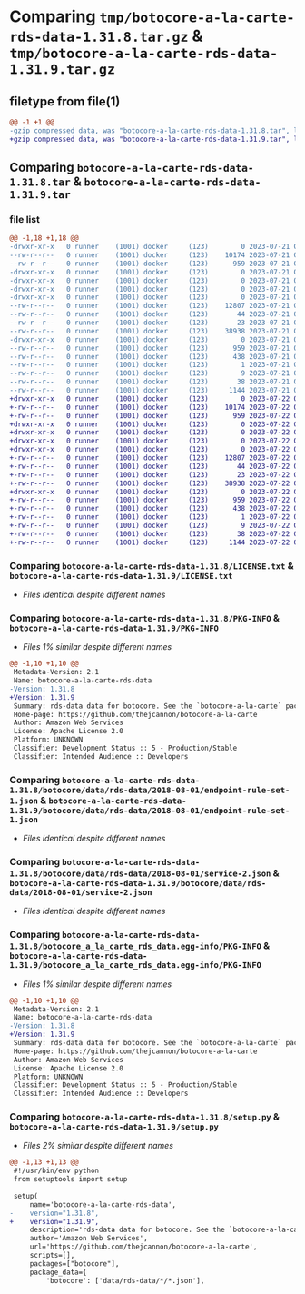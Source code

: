 # Comparing `tmp/botocore-a-la-carte-rds-data-1.31.8.tar.gz` & `tmp/botocore-a-la-carte-rds-data-1.31.9.tar.gz`

## filetype from file(1)

```diff
@@ -1 +1 @@
-gzip compressed data, was "botocore-a-la-carte-rds-data-1.31.8.tar", last modified: Fri Jul 21 01:21:48 2023, max compression
+gzip compressed data, was "botocore-a-la-carte-rds-data-1.31.9.tar", last modified: Sat Jul 22 01:20:49 2023, max compression
```

## Comparing `botocore-a-la-carte-rds-data-1.31.8.tar` & `botocore-a-la-carte-rds-data-1.31.9.tar`

### file list

```diff
@@ -1,18 +1,18 @@
-drwxr-xr-x   0 runner    (1001) docker     (123)        0 2023-07-21 01:21:48.195428 botocore-a-la-carte-rds-data-1.31.8/
--rw-r--r--   0 runner    (1001) docker     (123)    10174 2023-07-21 01:21:47.000000 botocore-a-la-carte-rds-data-1.31.8/LICENSE.txt
--rw-r--r--   0 runner    (1001) docker     (123)      959 2023-07-21 01:21:48.195428 botocore-a-la-carte-rds-data-1.31.8/PKG-INFO
-drwxr-xr-x   0 runner    (1001) docker     (123)        0 2023-07-21 01:21:48.191428 botocore-a-la-carte-rds-data-1.31.8/botocore/
-drwxr-xr-x   0 runner    (1001) docker     (123)        0 2023-07-21 01:21:48.191428 botocore-a-la-carte-rds-data-1.31.8/botocore/data/
-drwxr-xr-x   0 runner    (1001) docker     (123)        0 2023-07-21 01:21:48.191428 botocore-a-la-carte-rds-data-1.31.8/botocore/data/rds-data/
-drwxr-xr-x   0 runner    (1001) docker     (123)        0 2023-07-21 01:21:48.191428 botocore-a-la-carte-rds-data-1.31.8/botocore/data/rds-data/2018-08-01/
--rw-r--r--   0 runner    (1001) docker     (123)    12807 2023-07-21 01:21:06.000000 botocore-a-la-carte-rds-data-1.31.8/botocore/data/rds-data/2018-08-01/endpoint-rule-set-1.json
--rw-r--r--   0 runner    (1001) docker     (123)       44 2023-07-21 01:21:06.000000 botocore-a-la-carte-rds-data-1.31.8/botocore/data/rds-data/2018-08-01/examples-1.json
--rw-r--r--   0 runner    (1001) docker     (123)       23 2023-07-21 01:21:06.000000 botocore-a-la-carte-rds-data-1.31.8/botocore/data/rds-data/2018-08-01/paginators-1.json
--rw-r--r--   0 runner    (1001) docker     (123)    38938 2023-07-21 01:21:06.000000 botocore-a-la-carte-rds-data-1.31.8/botocore/data/rds-data/2018-08-01/service-2.json
-drwxr-xr-x   0 runner    (1001) docker     (123)        0 2023-07-21 01:21:48.195428 botocore-a-la-carte-rds-data-1.31.8/botocore_a_la_carte_rds_data.egg-info/
--rw-r--r--   0 runner    (1001) docker     (123)      959 2023-07-21 01:21:48.000000 botocore-a-la-carte-rds-data-1.31.8/botocore_a_la_carte_rds_data.egg-info/PKG-INFO
--rw-r--r--   0 runner    (1001) docker     (123)      438 2023-07-21 01:21:48.000000 botocore-a-la-carte-rds-data-1.31.8/botocore_a_la_carte_rds_data.egg-info/SOURCES.txt
--rw-r--r--   0 runner    (1001) docker     (123)        1 2023-07-21 01:21:48.000000 botocore-a-la-carte-rds-data-1.31.8/botocore_a_la_carte_rds_data.egg-info/dependency_links.txt
--rw-r--r--   0 runner    (1001) docker     (123)        9 2023-07-21 01:21:48.000000 botocore-a-la-carte-rds-data-1.31.8/botocore_a_la_carte_rds_data.egg-info/top_level.txt
--rw-r--r--   0 runner    (1001) docker     (123)       38 2023-07-21 01:21:48.195428 botocore-a-la-carte-rds-data-1.31.8/setup.cfg
--rw-r--r--   0 runner    (1001) docker     (123)     1144 2023-07-21 01:21:47.000000 botocore-a-la-carte-rds-data-1.31.8/setup.py
+drwxr-xr-x   0 runner    (1001) docker     (123)        0 2023-07-22 01:20:49.429295 botocore-a-la-carte-rds-data-1.31.9/
+-rw-r--r--   0 runner    (1001) docker     (123)    10174 2023-07-22 01:20:49.000000 botocore-a-la-carte-rds-data-1.31.9/LICENSE.txt
+-rw-r--r--   0 runner    (1001) docker     (123)      959 2023-07-22 01:20:49.429295 botocore-a-la-carte-rds-data-1.31.9/PKG-INFO
+drwxr-xr-x   0 runner    (1001) docker     (123)        0 2023-07-22 01:20:49.425295 botocore-a-la-carte-rds-data-1.31.9/botocore/
+drwxr-xr-x   0 runner    (1001) docker     (123)        0 2023-07-22 01:20:49.425295 botocore-a-la-carte-rds-data-1.31.9/botocore/data/
+drwxr-xr-x   0 runner    (1001) docker     (123)        0 2023-07-22 01:20:49.425295 botocore-a-la-carte-rds-data-1.31.9/botocore/data/rds-data/
+drwxr-xr-x   0 runner    (1001) docker     (123)        0 2023-07-22 01:20:49.425295 botocore-a-la-carte-rds-data-1.31.9/botocore/data/rds-data/2018-08-01/
+-rw-r--r--   0 runner    (1001) docker     (123)    12807 2023-07-22 01:20:09.000000 botocore-a-la-carte-rds-data-1.31.9/botocore/data/rds-data/2018-08-01/endpoint-rule-set-1.json
+-rw-r--r--   0 runner    (1001) docker     (123)       44 2023-07-22 01:20:09.000000 botocore-a-la-carte-rds-data-1.31.9/botocore/data/rds-data/2018-08-01/examples-1.json
+-rw-r--r--   0 runner    (1001) docker     (123)       23 2023-07-22 01:20:09.000000 botocore-a-la-carte-rds-data-1.31.9/botocore/data/rds-data/2018-08-01/paginators-1.json
+-rw-r--r--   0 runner    (1001) docker     (123)    38938 2023-07-22 01:20:09.000000 botocore-a-la-carte-rds-data-1.31.9/botocore/data/rds-data/2018-08-01/service-2.json
+drwxr-xr-x   0 runner    (1001) docker     (123)        0 2023-07-22 01:20:49.429295 botocore-a-la-carte-rds-data-1.31.9/botocore_a_la_carte_rds_data.egg-info/
+-rw-r--r--   0 runner    (1001) docker     (123)      959 2023-07-22 01:20:49.000000 botocore-a-la-carte-rds-data-1.31.9/botocore_a_la_carte_rds_data.egg-info/PKG-INFO
+-rw-r--r--   0 runner    (1001) docker     (123)      438 2023-07-22 01:20:49.000000 botocore-a-la-carte-rds-data-1.31.9/botocore_a_la_carte_rds_data.egg-info/SOURCES.txt
+-rw-r--r--   0 runner    (1001) docker     (123)        1 2023-07-22 01:20:49.000000 botocore-a-la-carte-rds-data-1.31.9/botocore_a_la_carte_rds_data.egg-info/dependency_links.txt
+-rw-r--r--   0 runner    (1001) docker     (123)        9 2023-07-22 01:20:49.000000 botocore-a-la-carte-rds-data-1.31.9/botocore_a_la_carte_rds_data.egg-info/top_level.txt
+-rw-r--r--   0 runner    (1001) docker     (123)       38 2023-07-22 01:20:49.429295 botocore-a-la-carte-rds-data-1.31.9/setup.cfg
+-rw-r--r--   0 runner    (1001) docker     (123)     1144 2023-07-22 01:20:49.000000 botocore-a-la-carte-rds-data-1.31.9/setup.py
```

### Comparing `botocore-a-la-carte-rds-data-1.31.8/LICENSE.txt` & `botocore-a-la-carte-rds-data-1.31.9/LICENSE.txt`

 * *Files identical despite different names*

### Comparing `botocore-a-la-carte-rds-data-1.31.8/PKG-INFO` & `botocore-a-la-carte-rds-data-1.31.9/PKG-INFO`

 * *Files 1% similar despite different names*

```diff
@@ -1,10 +1,10 @@
 Metadata-Version: 2.1
 Name: botocore-a-la-carte-rds-data
-Version: 1.31.8
+Version: 1.31.9
 Summary: rds-data data for botocore. See the `botocore-a-la-carte` package for more info.
 Home-page: https://github.com/thejcannon/botocore-a-la-carte
 Author: Amazon Web Services
 License: Apache License 2.0
 Platform: UNKNOWN
 Classifier: Development Status :: 5 - Production/Stable
 Classifier: Intended Audience :: Developers
```

### Comparing `botocore-a-la-carte-rds-data-1.31.8/botocore/data/rds-data/2018-08-01/endpoint-rule-set-1.json` & `botocore-a-la-carte-rds-data-1.31.9/botocore/data/rds-data/2018-08-01/endpoint-rule-set-1.json`

 * *Files identical despite different names*

### Comparing `botocore-a-la-carte-rds-data-1.31.8/botocore/data/rds-data/2018-08-01/service-2.json` & `botocore-a-la-carte-rds-data-1.31.9/botocore/data/rds-data/2018-08-01/service-2.json`

 * *Files identical despite different names*

### Comparing `botocore-a-la-carte-rds-data-1.31.8/botocore_a_la_carte_rds_data.egg-info/PKG-INFO` & `botocore-a-la-carte-rds-data-1.31.9/botocore_a_la_carte_rds_data.egg-info/PKG-INFO`

 * *Files 1% similar despite different names*

```diff
@@ -1,10 +1,10 @@
 Metadata-Version: 2.1
 Name: botocore-a-la-carte-rds-data
-Version: 1.31.8
+Version: 1.31.9
 Summary: rds-data data for botocore. See the `botocore-a-la-carte` package for more info.
 Home-page: https://github.com/thejcannon/botocore-a-la-carte
 Author: Amazon Web Services
 License: Apache License 2.0
 Platform: UNKNOWN
 Classifier: Development Status :: 5 - Production/Stable
 Classifier: Intended Audience :: Developers
```

### Comparing `botocore-a-la-carte-rds-data-1.31.8/setup.py` & `botocore-a-la-carte-rds-data-1.31.9/setup.py`

 * *Files 2% similar despite different names*

```diff
@@ -1,13 +1,13 @@
 #!/usr/bin/env python
 from setuptools import setup
 
 setup(
     name='botocore-a-la-carte-rds-data',
-    version="1.31.8",
+    version="1.31.9",
     description='rds-data data for botocore. See the `botocore-a-la-carte` package for more info.',
     author='Amazon Web Services',
     url='https://github.com/thejcannon/botocore-a-la-carte',
     scripts=[],
     packages=["botocore"],
     package_data={
         'botocore': ['data/rds-data/*/*.json'],
```


